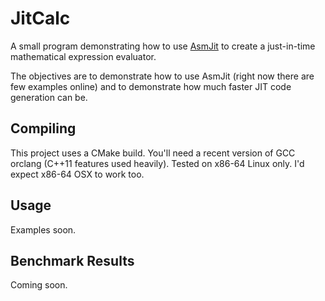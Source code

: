 JitCalc
=======

A small program demonstrating how to use [AsmJit](http://code.google.com/p/asmjit/) to create a just-in-time mathematical expression evaluator.

The objectives are to demonstrate how to use AsmJit (right now there are few examples online) and to demonstrate how much faster JIT code generation can be.

Compiling
---------

This project uses a CMake build. You'll need a recent version of GCC orclang (C++11 features used heavily). Tested on x86-64 Linux only. I'd expect x86-64 OSX to work too.

Usage
-----

Examples soon.

Benchmark Results
-----------------

Coming soon.

